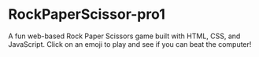 # RockPaperScissor-pro1
A fun web-based Rock Paper Scissors game built with HTML, CSS, and JavaScript. 
Click on an emoji to play and see if you can beat the computer!

